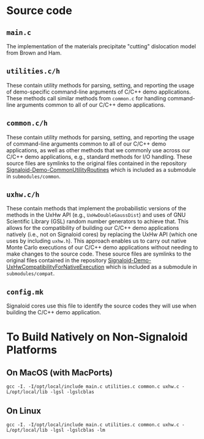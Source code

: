 # Source code

## `main.c`
The implementation of the materials precipitate "cutting" dislocation model from
Brown and Ham.

## `utilities.c/h`
These contain utility methods for parsing, setting, and reporting
the usage of demo-specific command-line arguments of C/C++ demo applications.
These methods call similar methods from `common.c` for handling
command-line arguments common to all of our C/C++ demo applications.

## `common.c/h`
These contain utility methods for parsing, setting, and reporting
the usage of command-line arguments common to all of our C/C++ demo applications,
as well as other methods that we commonly use across our
C/C++ demo applications, e.g., standard methods for I/O handling. These
source files are symlinks to the original files contained in the repository
[Signaloid-Demo-CommonUtilityRoutines](https://github.com/signaloid/Signaloid-Demo-CommonUtilityRoutines)
which is included as a submodule in `submodules/common`.

## `uxhw.c/h`
These contain methods that implement the probabilistic versions of the methods
in the UxHw API (e.g., `UxHwDoubleGaussDist`) and uses of GNU Scientific Library (GSL)
random number generators to achieve that. This allows for the compatibility of
building our C/C++ demo applications natively (i.e., not on Signaloid cores) by replacing
the UxHw API (which one uses by including `uxhw.h`). This approach enables us to
carry out native Monte Carlo executions of our C/C++ demo applications without needing
to make changes to the source code. These source files are symlinks to the original
files contained in the repository
[Signaloid-Demo-UxHwCompatibilityForNativeExecution](https://github.com/signaloid/Signaloid-Demo-UxHwCompatibilityForNativeExecution)
which is included as a submodule in `submodules/compat`.

## `config.mk`
Signaloid cores use this file to identify the source codes they will use when
building the C/C++ demo application.

# To Build Natively on Non-Signaloid Platforms

## On MacOS (with MacPorts)
```
gcc -I. -I/opt/local/include main.c utilities.c common.c uxhw.c -L/opt/local/lib -lgsl -lgslcblas
```

## On Linux
```
gcc -I. -I/opt/local/include main.c utilities.c common.c uxhw.c -L/opt/local/lib -lgsl -lgslcblas -lm
```